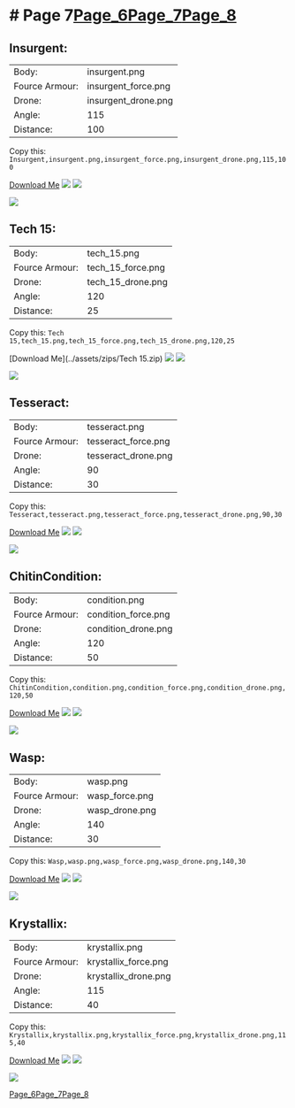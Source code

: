 # # Page 7[Page_6](./Page_6.md)[Page_7](./Page_7.md)[Page_8](./Page_8.md)
## **Insurgent**: 
 |  |  |
 | --- | --- |
 | Body: | insurgent.png |
 | Fource Armour: | insurgent_force.png |
 | Drone: | insurgent_drone.png |
 | Angle: | 115 |
 | Distance: | 100 |

Copy this: `Insurgent,insurgent.png,insurgent_force.png,insurgent_drone.png,115,100`

[Download Me](../assets/zips/Insurgent.zip)
![](../custom_skins/insurgent.png)
![](../custom_skins/insurgent_force.png)

![](../custom_skins/insurgent_drone.png)


## **Tech 15**: 
 |  |  |
 | --- | --- |
 | Body: | tech_15.png |
 | Fource Armour: | tech_15_force.png |
 | Drone: | tech_15_drone.png |
 | Angle: | 120 |
 | Distance: | 25 |

Copy this: `Tech 15,tech_15.png,tech_15_force.png,tech_15_drone.png,120,25`

[Download Me](../assets/zips/Tech 15.zip)
![](../custom_skins/tech_15.png)
![](../custom_skins/tech_15_force.png)

![](../custom_skins/tech_15_drone.png)


## **Tesseract**: 
 |  |  |
 | --- | --- |
 | Body: | tesseract.png |
 | Fource Armour: | tesseract_force.png |
 | Drone: | tesseract_drone.png |
 | Angle: | 90 |
 | Distance: | 30 |

Copy this: `Tesseract,tesseract.png,tesseract_force.png,tesseract_drone.png,90,30`

[Download Me](../assets/zips/Tesseract.zip)
![](../custom_skins/tesseract.png)
![](../custom_skins/tesseract_force.png)

![](../custom_skins/tesseract_drone.png)


## **ChitinCondition**: 
 |  |  |
 | --- | --- |
 | Body: | condition.png |
 | Fource Armour: | condition_force.png |
 | Drone: | condition_drone.png |
 | Angle: | 120 |
 | Distance: | 50 |

Copy this: `ChitinCondition,condition.png,condition_force.png,condition_drone.png,120,50`

[Download Me](../assets/zips/ChitinCondition.zip)
![](../custom_skins/condition.png)
![](../custom_skins/condition_force.png)

![](../custom_skins/condition_drone.png)


## **Wasp**: 
 |  |  |
 | --- | --- |
 | Body: | wasp.png |
 | Fource Armour: | wasp_force.png |
 | Drone: | wasp_drone.png |
 | Angle: | 140 |
 | Distance: | 30 |

Copy this: `Wasp,wasp.png,wasp_force.png,wasp_drone.png,140,30`

[Download Me](../assets/zips/Wasp.zip)
![](../custom_skins/wasp.png)
![](../custom_skins/wasp_force.png)

![](../custom_skins/wasp_drone.png)


## **Krystallix**: 
 |  |  |
 | --- | --- |
 | Body: | krystallix.png |
 | Fource Armour: | krystallix_force.png |
 | Drone: | krystallix_drone.png |
 | Angle: | 115 |
 | Distance: | 40 |

Copy this: `Krystallix,krystallix.png,krystallix_force.png,krystallix_drone.png,115,40`

[Download Me](../assets/zips/Krystallix.zip)
![](../custom_skins/krystallix.png)
![](../custom_skins/krystallix_force.png)

![](../custom_skins/krystallix_drone.png)

[Page_6](./Page_6.md)[Page_7](./Page_7.md)[Page_8](./Page_8.md)